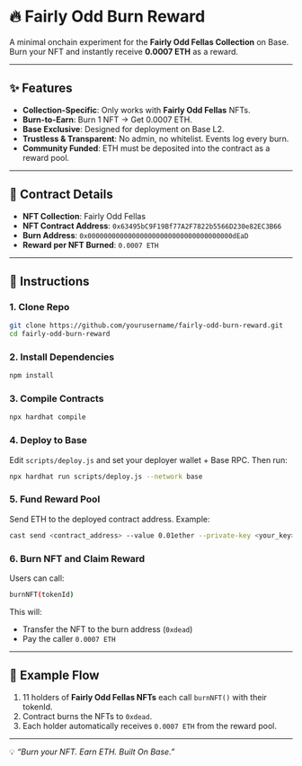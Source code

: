 # 🔥 Fairly Odd Burn Reward

A minimal onchain experiment for the **Fairly Odd Fellas Collection** on Base.  
Burn your NFT and instantly receive **0.0007 ETH** as a reward.  

---

## ✨ Features
- **Collection-Specific**: Only works with **Fairly Odd Fellas** NFTs.  
- **Burn-to-Earn**: Burn 1 NFT → Get 0.0007 ETH.  
- **Base Exclusive**: Designed for deployment on Base L2.  
- **Trustless & Transparent**: No admin, no whitelist. Events log every burn.  
- **Community Funded**: ETH must be deposited into the contract as a reward pool.  

---

## 📖 Contract Details
- **NFT Collection**: Fairly Odd Fellas  
- **NFT Contract Address**: `0x63495bC9F19Bf77A2F7822b5566D230e82EC3B66`  
- **Burn Address**: `0x000000000000000000000000000000000000dEaD`  
- **Reward per NFT Burned**: `0.0007 ETH`  

---

## 🚀 Instructions

### 1. Clone Repo
```bash
git clone https://github.com/yourusername/fairly-odd-burn-reward.git
cd fairly-odd-burn-reward
```

### 2. Install Dependencies
```bash
npm install
```

### 3. Compile Contracts
```bash
npx hardhat compile
```

### 4. Deploy to Base
Edit `scripts/deploy.js` and set your deployer wallet + Base RPC. Then run:
```bash
npx hardhat run scripts/deploy.js --network base
```

### 5. Fund Reward Pool
Send ETH to the deployed contract address. Example:  
```bash
cast send <contract_address> --value 0.01ether --private-key <your_key>
```

### 6. Burn NFT and Claim Reward
Users can call:
```bash
burnNFT(tokenId)
```
This will:
- Transfer the NFT to the burn address (`0xdead`)  
- Pay the caller `0.0007 ETH`  

---

## 🧪 Example Flow
1. 11 holders of **Fairly Odd Fellas NFTs** each call `burnNFT()` with their tokenId.  
2. Contract burns the NFTs to `0xdead`.  
3. Each holder automatically receives `0.0007 ETH` from the reward pool.  

---

💡 *“Burn your NFT. Earn ETH. Built On Base.”*
